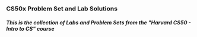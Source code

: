 ### CS50x Problem Set and Lab Solutions
##### This is the collection of Labs and Problem Sets from the "Harvard CS50 - Intro to CS" course
